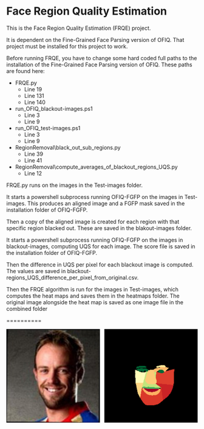 Face Region Quality Estimation
===========================

This is the Face Region Quality Estimation (FRQE) project.

It is dependent on the Fine-Grained Face Parsing version of OFIQ. That project must be installed for this project to work.

Before running FRQE, you have to change some hard coded full paths to the installation of the Fine-Grained Face Parsing version of OFIQ.
These paths are found here:
- FRQE.py
    - Line 19
    - Line 131
    - Line 140
- run_OFIQ_blackout-images.ps1
    - Line 3
    - Line 9
- run_OFIQ_test-images.ps1
    - Line 3
    - Line 9
- RegionRemoval\black_out_sub_regions.py
    - Line 39
    - Line 41
- RegionRemoval\compute_averages_of_blackout_regions_UQS.py
    - Line 12


FRQE.py runs on the images in the Test-images folder.

It starts a powershell subprocess running OFIQ-FGFP on the images in Test-images. This produces an aligned image and a FGFP mask saved in the installation folder of OFIQ-FGFP.

Then a copy of the aligned image is created for each region with that specific region blacked out. These are saved in the blakout-images folder.

It starts a powershell subprocess running OFIQ-FGFP on the images in blackout-images, computing UQS for each image. The score file is saved in the installation folder of OFIQ-FGFP.

Then the difference in UQS per pixel for each blackout image is computed. The values are saved in blackout-regions_UQS_difference_per_pixel_from_original.csv.

Then the FRQE algorithm is run for the images in Test-images, which computes the heat maps and saves them in the heatmaps folder. The original image alongside the heat map is saved as one image file in the combined folder

==========


![Example heatmap and image](./combined/combined_image2.png)
